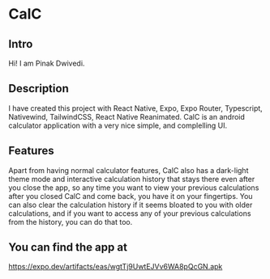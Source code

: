 # CalC

## Intro

Hi! I am Pinak Dwivedi.

## Description

I have created this project with React Native, Expo, Expo Router, Typescript, Nativewind, TailwindCSS, React Native Reanimated.
CalC is an android calculator application with a very nice simple, and complelling UI.

## Features

Apart from having normal calculator features, CalC also has a dark-light theme mode and interactive calculation history that stays there even after you close the app, so any time you want to view your previous calculations after you closed CalC and come back, you have it on your fingertips. You can also clear the calculation history if it seems bloated to you with older calculations, and if you want to access any of your previous calculations from the history, you can do that too.

## You can find the app at

https://expo.dev/artifacts/eas/wgtTj9UwtEJVv6WA8pQcGN.apk
